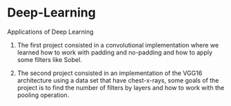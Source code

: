 # Deep-Learning
Applications of Deep Learning

1. The first project consisted in a convolutional implementation where we learned how to work with padding and no-padding and how to apply some filters like Sobel.

2. The second project consisted in an implementation of the VGG16 architecture using a data set that have chest-x-rays, some goals of the project is to find the number of filters by layers and how to work with the pooling operation.
